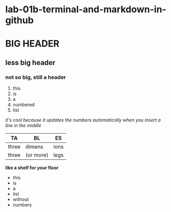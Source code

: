 # lab-01b-terminal-and-markdown-in-github
# BIG HEADER
## less big header
### not so big, still a header


1. this
1. is 
1. a 
1. numbered
1. list

_it's cool because it updates the numbers automatically when you insert a line in the middle_

TA|BL|ES
--- | --- | ---
three | dimens | ions
three | (or more) | legs


**like a shelf for your floor** 

* this
* is
* a
* list
* without 
* numbers
